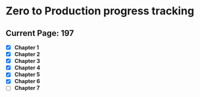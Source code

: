 # Zero to Production progress tracking

## Current Page: 197

- [x] **Chapter 1**
- [x] **Chapter 2**
- [x] **Chapter 3**
- [x] **Chapter 4**
- [x] **Chapter 5**
- [x] **Chapter 6**
- [ ] **Chapter 7**
